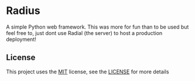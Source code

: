 # Radius

A simple Python web framework.
This was more for fun than to be used but feel free to,
just dont use Radial (the server) to host a production deployment!

## License
This project uses the [MIT](https://opensource.org/license/mit) license, see the [LICENSE](LICENSE.md) for more details
